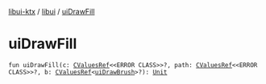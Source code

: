 [libui-ktx](../index.md) / [libui](index.md) / [uiDrawFill](./ui-draw-fill.md)

# uiDrawFill

`fun uiDrawFill(c: `[`CValuesRef`](../kotlinx.cinterop/-c-values-ref/index.md)`<<ERROR CLASS>>?, path: `[`CValuesRef`](../kotlinx.cinterop/-c-values-ref/index.md)`<<ERROR CLASS>>?, b: `[`CValuesRef`](../kotlinx.cinterop/-c-values-ref/index.md)`<`[`uiDrawBrush`](ui-draw-brush/index.md)`>?): `[`Unit`](https://kotlinlang.org/api/latest/jvm/stdlib/kotlin/-unit/index.html)